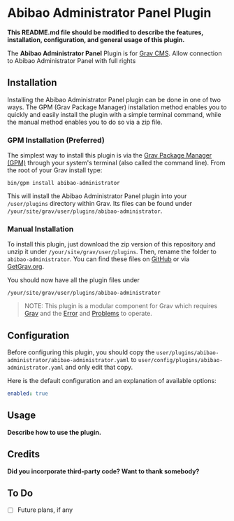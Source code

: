 # Abibao Administrator Panel Plugin

**This README.md file should be modified to describe the features, installation, configuration, and general usage of this plugin.**

The **Abibao Administrator Panel** Plugin is for [Grav CMS](http://github.com/getgrav/grav). Allow connection to Abibao Administrator Panel with full rights

## Installation

Installing the Abibao Administrator Panel plugin can be done in one of two ways. The GPM (Grav Package Manager) installation method enables you to quickly and easily install the plugin with a simple terminal command, while the manual method enables you to do so via a zip file.

### GPM Installation (Preferred)

The simplest way to install this plugin is via the [Grav Package Manager (GPM)](http://learn.getgrav.org/advanced/grav-gpm) through your system's terminal (also called the command line).  From the root of your Grav install type:

    bin/gpm install abibao-administrator

This will install the Abibao Administrator Panel plugin into your `/user/plugins` directory within Grav. Its files can be found under `/your/site/grav/user/plugins/abibao-administrator`.

### Manual Installation

To install this plugin, just download the zip version of this repository and unzip it under `/your/site/grav/user/plugins`. Then, rename the folder to `abibao-administrator`. You can find these files on [GitHub](https://github.com/gilles-perreymond/grav-plugin-abibao-administrator) or via [GetGrav.org](http://getgrav.org/downloads/plugins#extras).

You should now have all the plugin files under

    /your/site/grav/user/plugins/abibao-administrator

> NOTE: This plugin is a modular component for Grav which requires [Grav](http://github.com/getgrav/grav) and the [Error](https://github.com/getgrav/grav-plugin-error) and [Problems](https://github.com/getgrav/grav-plugin-problems) to operate.

## Configuration

Before configuring this plugin, you should copy the `user/plugins/abibao-administrator/abibao-administrator.yaml` to `user/config/plugins/abibao-administrator.yaml` and only edit that copy.

Here is the default configuration and an explanation of available options:

```yaml
enabled: true
```

## Usage

**Describe how to use the plugin.**

## Credits

**Did you incorporate third-party code? Want to thank somebody?**

## To Do

- [ ] Future plans, if any
